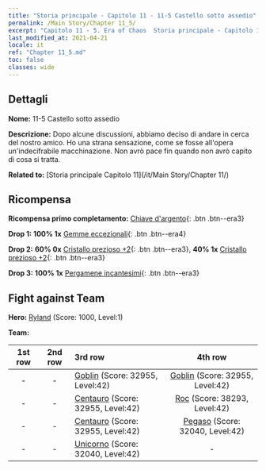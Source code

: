 ```yaml
---
title: "Storia principale - Capitolo 11 - 11-5 Castello sotto assedio"
permalink: /Main Story/Chapter 11_5/
excerpt: "Capitolo 11 - 5. Era of Chaos  Storia principale - Capitolo 11_5. 11-5 Castello sotto assedio"
last_modified_at: 2021-04-21
locale: it
ref: "Chapter 11_5.md"
toc: false
classes: wide
---
```


## Dettagli

 **Nome:** 11-5 Castello sotto assedio

 **Descrizione:** Dopo alcune discussioni, abbiamo deciso di andare in cerca del nostro amico. Ho una strana sensazione, come se fosse all'opera un'indecifrabile macchinazione. Non avrò pace fin quando non avrò capito di cosa si tratta.

 **Related to:** [Storia principale Capitolo 11](/it/Main Story/Chapter 11/)

## Ricompensa

 **Ricompensa primo completamento:** [Chiave d'argento](/it/Items/con_693/){: .btn .btn--era3}

 **Drop 1:** **100% 1x** [Gemme eccezionali](/it/Items/mat_37/){: .btn .btn--era4}

 **Drop 2:** **60% 0x** [Cristallo prezioso +2](/it/Items/mat_31/){: .btn .btn--era3}, **40% 1x** [Cristallo prezioso +2](/it/Items/mat_31/){: .btn .btn--era3}

 **Drop 3:** **100% 1x** [Pergamene incantesimi](/it/Items/con_694/){: .btn .btn--era3}


## Fight against Team
 **Hero:** [Ryland](/it/heroes/Ryland/) (Score: 1000, Level:1)

 **Team:**


  | 1st row | 2nd row | 3rd row | 4th row |
  |:----:|:----:|:----|:----:|
  | - | - | [Goblin](/it/units/Goblin/) (Score: 32955, Level:42)  | [Goblin](/it/units/Goblin/) (Score: 32955, Level:42)  |
  | - | - | [Centauro](/it/units/Centaur/) (Score: 32955, Level:42)  | [Roc](/it/units/Roc/) (Score: 38293, Level:42)  |
  | - | - | [Centauro](/it/units/Centaur/) (Score: 32955, Level:42)  | [Pegaso](/it/units/Pegasus/) (Score: 32040, Level:42)  |
  | - | - | [Unicorno](/it/units/Unicorn/) (Score: 32040, Level:42)  | - |


